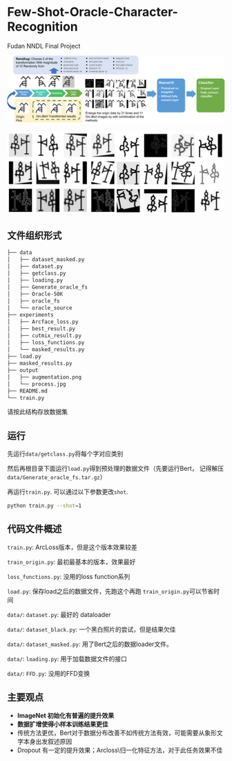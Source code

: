 # Few-Shot-Oracle-Character-Recognition
Fudan NNDL Final Project

![](output/process.png)

![](output/augmentation.png)

## 文件组织形式

```
├── data 
│   ├── dataset_masked.py 
│   ├── dataset.py 
│   ├── getclass.py 
│   ├── loading.py 
│   ├── Generate_oracle_fs 
│   ├── Oracle-50K 
│   ├── oracle_fs 
│   └── oracle_source 
├── experiments 
│   ├── Arcface_loss.py 
│   ├── best_result.py 
│   ├── cutmix_result.py 
│   ├── loss_functions.py 
│   └── masked_results.py 
├── load.py 
├── masked_results.py 
├── output 
│   ├── augmentation.png
│   └── process.jpg 
├── README.md 
└── train.py
```

请按此结构存放数据集

## 运行

先运行`data/getclass.py`将每个字对应类别

然后再根目录下面运行`load.py`得到预处理的数据文件（先要运行Bert， 记得解压`data/Generate_oracle_fs.tar.gz`）

再运行`train.py`. 可以通过以下参数更改`shot`.

```bash
python train.py --shot=1
```

## 代码文件概述

`train.py`: ArcLoss版本，但是这个版本效果较差

`train_origin.py`: 最初最基本的版本，效果最好

`loss_functions.py`: 没用的loss function系列

`load.py`: 保存load之后的数据文件，先跑这个再跑 `train_origin.py`可以节省时间

`data/`: `dataset.py`: 最好的 dataloader

`data/`: `dataset_black.py`: 一个黑白照片的尝试，但是结果欠佳

`data/`: `dataset_masked.py`: 用了Bert之后的数据loader文件。

`data/`: `loading.py`: 用于加载数据文件的接口

`data/`: `FFD.py`: 没用的FFD变换

## 主要观点

* **ImageNet 初始化有普遍的提升效果**
* **数据扩增使得小样本训练结果更佳**
* 传统方法更优，Bert对于数据分布改善不如传统方法有效，可能需要从象形文字本身出发叙述原因
* Dropout 有一定的提升效果；Arcloss\归一化特征方法，对于此任务效果不佳
